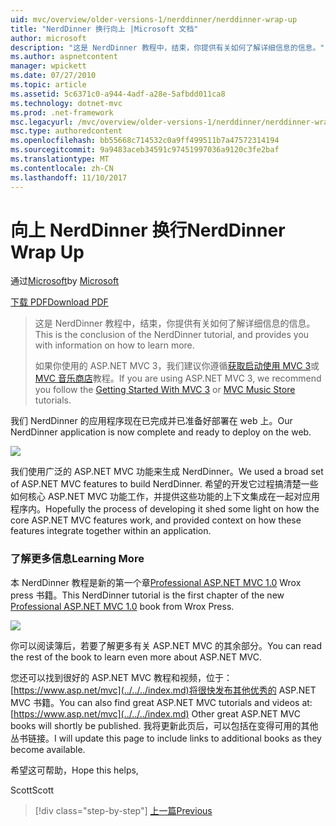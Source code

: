 ```yaml
---
uid: mvc/overview/older-versions-1/nerddinner/nerddinner-wrap-up
title: "NerdDinner 换行向上 |Microsoft 文档"
author: microsoft
description: "这是 NerdDinner 教程中，结束，你提供有关如何了解详细信息的信息。"
ms.author: aspnetcontent
manager: wpickett
ms.date: 07/27/2010
ms.topic: article
ms.assetid: 5c6371c0-a944-4adf-a28e-5afbdd011ca8
ms.technology: dotnet-mvc
ms.prod: .net-framework
msc.legacyurl: /mvc/overview/older-versions-1/nerddinner/nerddinner-wrap-up
msc.type: authoredcontent
ms.openlocfilehash: bb55668c714532c0a9ff499511b7a47572314194
ms.sourcegitcommit: 9a9483aceb34591c97451997036a9120c3fe2baf
ms.translationtype: MT
ms.contentlocale: zh-CN
ms.lasthandoff: 11/10/2017
---
```

<a name="nerddinner-wrap-up"></a><span data-ttu-id="52294-103">向上 NerdDinner 换行</span><span class="sxs-lookup"><span data-stu-id="52294-103">NerdDinner Wrap Up</span></span>
====================
<span data-ttu-id="52294-104">通过[Microsoft](https://github.com/microsoft)</span><span class="sxs-lookup"><span data-stu-id="52294-104">by [Microsoft](https://github.com/microsoft)</span></span>

[<span data-ttu-id="52294-105">下载 PDF</span><span class="sxs-lookup"><span data-stu-id="52294-105">Download PDF</span></span>](http://aspnetmvcbook.s3.amazonaws.com/aspnetmvc-nerdinner_v1.pdf)

> <span data-ttu-id="52294-106">这是 NerdDinner 教程中，结束，你提供有关如何了解详细信息的信息。</span><span class="sxs-lookup"><span data-stu-id="52294-106">This is the conclusion of the NerdDinner tutorial, and provides you with information on how to learn more.</span></span>
> 
> <span data-ttu-id="52294-107">如果你使用的 ASP.NET MVC 3，我们建议你遵循[获取启动使用 MVC 3](../../older-versions/getting-started-with-aspnet-mvc3/cs/intro-to-aspnet-mvc-3.md)或[MVC 音乐商店](../../older-versions/mvc-music-store/mvc-music-store-part-1.md)教程。</span><span class="sxs-lookup"><span data-stu-id="52294-107">If you are using ASP.NET MVC 3, we recommend you follow the [Getting Started With MVC 3](../../older-versions/getting-started-with-aspnet-mvc3/cs/intro-to-aspnet-mvc-3.md) or [MVC Music Store](../../older-versions/mvc-music-store/mvc-music-store-part-1.md) tutorials.</span></span>


<span data-ttu-id="52294-108">我们 NerdDinner 的应用程序现在已完成并已准备好部署在 web 上。</span><span class="sxs-lookup"><span data-stu-id="52294-108">Our NerdDinner application is now complete and ready to deploy on the web.</span></span>

![](nerddinner-wrap-up/_static/image1.png)

<span data-ttu-id="52294-109">我们使用广泛的 ASP.NET MVC 功能来生成 NerdDinner。</span><span class="sxs-lookup"><span data-stu-id="52294-109">We used a broad set of ASP.NET MVC features to build NerdDinner.</span></span> <span data-ttu-id="52294-110">希望的开发它过程搞清楚一些如何核心 ASP.NET MVC 功能工作，并提供这些功能的上下文集成在一起对应用程序内。</span><span class="sxs-lookup"><span data-stu-id="52294-110">Hopefully the process of developing it shed some light on how the core ASP.NET MVC features work, and provided context on how these features integrate together within an application.</span></span>

### <a name="learning-more"></a><span data-ttu-id="52294-111">了解更多信息</span><span class="sxs-lookup"><span data-stu-id="52294-111">Learning More</span></span>

<span data-ttu-id="52294-112">本 NerdDinner 教程是新的第一个章[Professional ASP.NET MVC 1.0](https://www.amazon.com/gp/product/0470384611?ie=UTF8&amp;tag=scoblo04-20&amp;linkCode=xm2&amp;camp=1789&amp;creativeASIN=0470384611) Wrox press 书籍。</span><span class="sxs-lookup"><span data-stu-id="52294-112">This NerdDinner tutorial is the first chapter of the new [Professional ASP.NET MVC 1.0](https://www.amazon.com/gp/product/0470384611?ie=UTF8&amp;tag=scoblo04-20&amp;linkCode=xm2&amp;camp=1789&amp;creativeASIN=0470384611) book from Wrox Press.</span></span>

[![](https://mscblogs.blob.core.windows.net/media/scottgu/Media/bookcover1_6CAECF94.png)](https://www.amazon.com/gp/product/0470384611?ie=UTF8&amp;tag=scoblo04-20&amp;linkCode=xm2&amp;camp=1789&amp;creativeASIN=0470384611)

<span data-ttu-id="52294-113">你可以阅读簿后，若要了解更多有关 ASP.NET MVC 的其余部分。</span><span class="sxs-lookup"><span data-stu-id="52294-113">You can read the rest of the book to learn even more about ASP.NET MVC.</span></span>

<span data-ttu-id="52294-114">您还可以找到很好的 ASP.NET MVC 教程和视频，位于： [https://www.asp.net/mvc](../../../index.md)将很快发布其他优秀的 ASP.NET MVC 书籍。</span><span class="sxs-lookup"><span data-stu-id="52294-114">You can also find great ASP.NET MVC tutorials and videos at: [https://www.asp.net/mvc](../../../index.md) Other great ASP.NET MVC books will shortly be published.</span></span> <span data-ttu-id="52294-115">我将更新此页后，可以包括在变得可用的其他丛书链接。</span><span class="sxs-lookup"><span data-stu-id="52294-115">I will update this page to include links to additional books as they become available.</span></span>

<span data-ttu-id="52294-116">希望这可帮助，</span><span class="sxs-lookup"><span data-stu-id="52294-116">Hope this helps,</span></span>

<span data-ttu-id="52294-117">Scott</span><span class="sxs-lookup"><span data-stu-id="52294-117">Scott</span></span>

>[!div class="step-by-step"]
[<span data-ttu-id="52294-118">上一篇</span><span class="sxs-lookup"><span data-stu-id="52294-118">Previous</span></span>](enable-automated-unit-testing.md)
